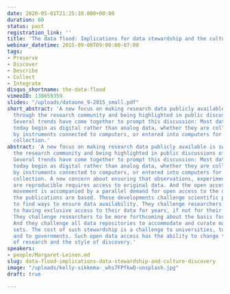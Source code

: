 ```yaml
---
date: 2020-05-01T21:25:10.000+00:00
duration: 60
status: past
registration_link: ''
title: 'The data flood: Implications for data stewardship and the culture of discovery'
webinar_datetime: 2015-09-08T09:00:00-07:00
tags:
- Preserve
- Discover
- Describe
- Collect
- Integrate
disqus_shortname: the-data-flood
vimeoID: 138659359
slides: "/uploads/dataone_9-2015_small.pdf"
short_abstract: 'A new focus on making research data publicly available is sweeping
  through the research community and being highlighted in public discussions of research.
  Several trends have come together to prompt this discussion: Most data generated
  today begin as digital rather than analog data, whether they are collected automatically
  by instruments connected to computers, or entered into computers for analysis after
  collection.'
abstract: 'A new focus on making research data publicly available is sweeping through
  the research community and being highlighted in public discussions of research.
  Several trends have come together to prompt this discussion: Most data generated
  today begin as digital rather than analog data, whether they are collected automatically
  by instruments connected to computers, or entered into computers for analysis after
  collection. A new concern about ensuring that observations, experiments, and models
  are reproducible requires access to original data. And the open access publication
  movement is accompanied by a parallel demand for open access to the data on which
  the publications are based. These developments challenge scientific publications
  to find ways to ensure data availability. They challenge researchers who are used
  to having exclusive access to their data for years, if not for their entire career.
  They challenge researchers to be more forthcoming about the basis for research.
  And they challenge all data repositories to accommodate and curate many more data
  sets. The cost of such stewardship is a challenge to universities, to research consortia,
  and to governments. Such open data access has the ability to change the demographics
  of research and the style of discovery.'
speakers:
- people/Margaret-Leinen.md
slug: data-flood-implications-data-stewardship-and-culture-discovery
image: "/uploads/kelly-sikkema-_whs7FPfkwQ-unsplash.jpg"
draft: true

---
```

